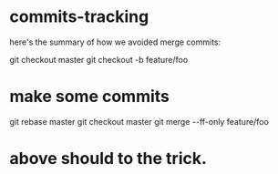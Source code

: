 # commits-tracking
here's the summary of how we avoided merge commits:

git checkout master
git checkout -b feature/foo

# make some commits

git rebase master
git checkout master
git merge --ff-only feature/foo


# above should to the trick.
